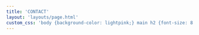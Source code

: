 ```yaml
---
title: 'CONTACT'
layout: 'layouts/page.html'
custom_css: 'body {background-color: lightpink;} main h2 {font-size: 8.25rem; border-bottom: 2px solid;}'
---
```

